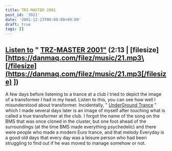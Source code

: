```yaml
---
title: TRZ-MASTER 2001
post_id: '3021'
date: '2001-12-23T00:00:00+09:00'
draft: true
tags: []
---
```


## [Listen to](https://danmaq.com/filez/music/21.mp3) " [TRZ-MASTER 2001"](https://danmaq.com/filez/music/21.mp3) (2:13 | \[filesize\] [https://danmaq.com/filez/music/21.mp3\[/filesize](https://danmaq.com/filez/music/21.mp3[/filesize) \])

A few days before listening to a trance at a club I tried to depict the image of a transformer I had in my head. Listen to this, you can see how well I misunderstood about transformer. Incidentally, " [UnderGround Trance](https://danmaq.com/underground-trance) " which I made several days later is an image of myself after touching what is called a true transformer at the club. I forgot the name of the song on the BMS that was once cloned in the cluster, but one foot ahead of the surroundings (at the time BMS made everything psychedelic) and there were people who made a modern Euro trance, and that melody Everyday is a good old days that every day was a leisure person who had been struggling to find out if he was moved to manage somehow or not.
